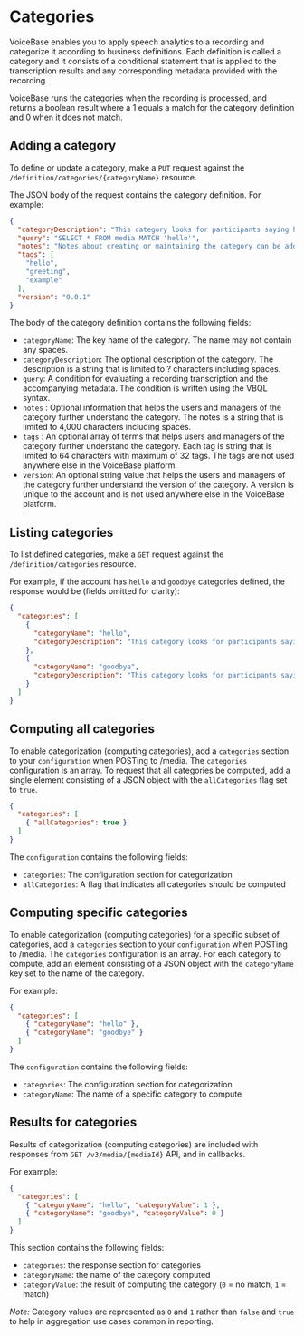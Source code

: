 # Categories

VoiceBase enables you to apply speech analytics to a recording and categorize it according to business definitions. Each definition is called a category and it consists of a conditional statement that is applied to the transcription results and any corresponding metadata provided with the recording.

VoiceBase runs the categories when the recording is processed, and returns a boolean result where a 1 equals a match for the category definition and 0 when it does not match.

## Adding a category

To define or update a category, make a `PUT` request against the `/definition/categories/{categoryName}` resource.

The JSON body of the request contains the category definition. For example:

```json
{
  "categoryDescription": "This category looks for participants saying hello",
  "query": "SELECT * FROM media MATCH 'hello'",
  "notes": "Notes about creating or maintaining the category can be added here",
  "tags": [
    "hello",
    "greeting",
    "example"
  ],
  "version": "0.0.1"
}
```

The body of the category definition contains the following fields:

- `categoryName`: The key name of the category. The name may not contain any spaces.
- `categoryDescription`: The optional description of the category. The description is a string that is limited to ? characters including spaces.
- `query`: A condition for evaluating a recording transcription and the accompanying metadata. The condition is written using the VBQL syntax.
- `notes` : Optional information that helps the users and managers of the category further understand the category. The notes is a string that is limited to 4,000 characters including spaces.
- `tags` : An optional array of terms that helps users and managers of the category further understand the category. Each tag is string that is limited to 64 characters with maximum of 32 tags. The tags are not used anywhere else in the VoiceBase platform.
- `version`: An optional string value that helps the users and managers of the category further understand the version of the category. A version is unique to the account and is not used anywhere else in the VoiceBase platform.


## Listing categories

To list defined categories, make a `GET` request against the `/definition/categories` resource.

For example, if the account has `hello` and `goodbye` categories defined, the response would be (fields omitted for clarity):

```json
{
  "categories": [
    {
      "categoryName": "hello",
      "categoryDescription": "This category looks for participants saying hello"
    },
    {
      "categoryName": "goodbye",
      "categoryDescription": "This category looks for participants saying goodbye"
    }
  ]
}
```

## Computing all categories

To enable categorization (computing categories), add a `categories` section to your `configuration` when POSTing to /media. The `categories` configuration is an array. To request that all categories be computed, add a single element consisting of a JSON object with the `allCategories` flag set to `true`.

```json
{
  "categories": [
    { "allCategories": true }
  ]
}
```

The `configuration` contains the following fields:

- `categories`: The configuration section for categorization
- `allCategories`: A flag that indicates all categories should be computed

## Computing specific categories

To enable categorization (computing categories) for a specific subset of categories, add a `categories` section to your `configuration` when POSTing to /media. The `categories` configuration is an array. For each category to compute, add an element consisting of a JSON
object with the `categoryName` key set to the name of the category.

For example:

```json
{
  "categories": [
    { "categoryName": "hello" },
    { "categoryName": "goodbye" }
  ]
}
```

The `configuration` contains the following fields:

- `categories`: The configuration section for categorization
- `categoryName`: The name of a specific category to compute


## Results for categories

Results of categorization (computing categories) are included with responses from `GET /v3/media/{mediaId}` API, and in callbacks.

For example:

```json
{
  "categories": [
    { "categoryName": "hello", "categoryValue": 1 },
    { "categoryName": "goodbye", "categoryValue": 0 }
  ]
}
```

This section contains the following fields:

- `categories`: the response section for categories
- `categoryName`: the name of the category computed
- `categoryValue`: the result of computing the category (`0` = no match, `1` = match)

*Note:* Category values are represented as `0` and `1` rather than `false` and `true`
to help in aggregation use cases common in reporting.
